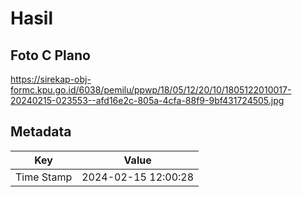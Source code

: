 # Hasil

## Foto C Plano

https://sirekap-obj-formc.kpu.go.id/6038/pemilu/ppwp/18/05/12/20/10/1805122010017-20240215-023553--afd16e2c-805a-4cfa-88f9-9bf431724505.jpg


## Metadata

| Key        | Value               |
| ---------- | ------------------- |
| Time Stamp | 2024-02-15 12:00:28 |



